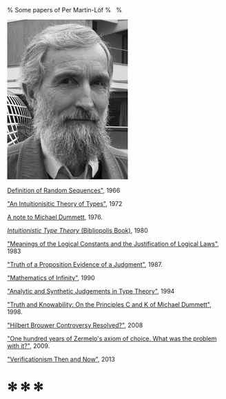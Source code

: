 % Some papers of Per Martin-Löf
%  
%  


![*Per Martin-Löf*](11497.png "*Per Martin-Löf*")

[Definition of Random Sequences"](martin-lof/Definition-of-Random-Sequences-1966.pdf), 1966 

["An Intuitionisitic Theory of Types"](martin-lof/An-Intuitionisitic-Theory-of-Types-1972.pdf), 1972 

[A note to Michael Dummett](martin-lof/Note-to-Michael-Dummett-1976.pdf), 1976. 

[*Intuitionistic Type Theory* (Bibliopolis Book)](martin-lof/Bibliopolis-Book-1980.pdf), 1980 

["Meanings of the Logical Constants and the Justification of Logical Laws"](martin-lof/Meanings-of-the-Logical-Constants-1983.pdf), 1983 

["Truth of a Proposition Evidence of a Judgment"](martin-lof/Truth-of-a-Proposition-Evidence-of-a-Judgment-1987.pdf), 1987.

["Mathematics of Infinity"](martin-lof/Mathematics-of-Infinity.pdf), 1990 

["Analytic and Synthetic Judgements in Type Theory"](martin-lof/Martin-Lof-Analytic-and-Synthetic-Judgements-in-Type-Theory.pdf), 1994 

["Truth and Knowability: On the Principles C and K of Michael Dummett"](martin-lof/Truth-and-Knowability-On-the-Principles-C-and-K-of-Michael-Dummett-1998.pdf), 1998. 

["Hilbert Brouwer Controversy Resolved?"](martin-lof/Hilbert-Brouwer-Controversy-Resolved-2008.pdf), 2008 

["One hundred years of Zermelo's axiom of choice. What was the problem with it?"](martin-lof/One-hundred-years-of-Zermelo-s-axiom-of-choice-what-was-the-problem-with-it-2009.pdf), 2009.

["Verificationism Then and Now"](martin-lof/Martin-Lof-Verificationism-Then-and-Now-2013.pdf), 2013 

# ✻ ✻ ✻




